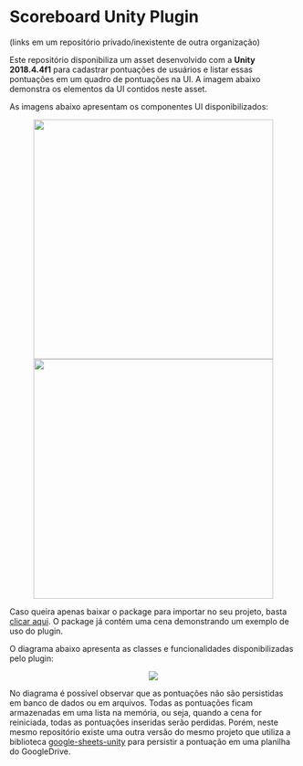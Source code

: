 # Scoreboard Unity Plugin

(links em um repositório privado/inexistente de outra organização)

Este repositório disponibiliza um asset desenvolvido com a **Unity 2018.4.4f1** para cadastrar pontuações de usuários e listar essas pontuações em um quadro de pontuações na UI. A imagem abaixo demonstra os elementos da UI contidos neste asset.

As imagens abaixo apresentam os componentes UI disponibilizados:

<p align="center">
  <img width="420" src="https://github.com/furbldtt/HOME/blob/main/UnityScoreboard/img/scoreboard01.png">
  <img width="420" src="https://github.com/furbldtt/HOME/blob/main/UnityScoreboard/img/scoreboard02.png">
</p>

Caso queira apenas baixar o package para importar no seu projeto, basta [clicar aqui](https://github.com/furbldtt/HOME/blob/main/UnityScoreboard/scoreboard-unity.unitypackage). O package já contém uma cena demonstrando um exemplo de uso do plugin.

O diagrama abaixo apresenta as classes e funcionalidades disponibilizadas pelo plugin:
<p align="center">
  <img src="https://github.com/furbldtt/HOME/blob/main/UnityScoreboard/img/scoreboard-unity.jpg">
</p>

No diagrama é possível observar que as pontuações não são persistidas em banco de dados ou em arquivos. Todas as pontuações ficam armazenadas em uma lista na memória, ou seja, quando a cena for reiniciada, todas as pontuações inseridas serão perdidas. Porém, neste mesmo repositório existe uma outra versão do mesmo projeto que utiliza a biblioteca [google-sheets-unity](https://github.com/furbldtt/HOME/tree/main/Unity_GSheets) para persistir a pontuação em uma planilha do GoogleDrive.
